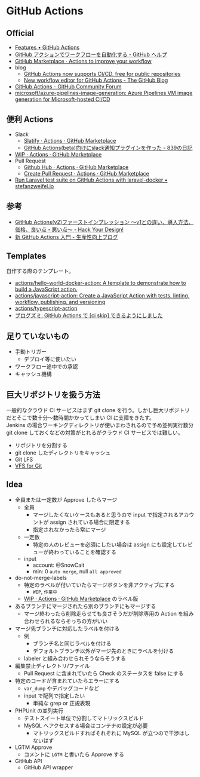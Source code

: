 # GitHub Actions

## Official
- [Features • GitHub Actions](https://github.com/features/actions)
- [GitHub アクションでワークフローを自動化する - GitHub ヘルプ](https://help.github.com/ja/categories/automating-your-workflow-with-github-actions)
- [GitHub Marketplace · Actions to improve your workflow](https://github.com/marketplace?type=actions)
- blog
  - [GitHub Actions now supports CI/CD, free for public repositories](https://github.blog/2019-08-08-github-actions-now-supports-ci-cd/)
  - [New workflow editor for GitHub Actions - The GitHub Blog](https://github.blog/2019-10-01-new-workflow-editor-for-github-actions/?utm_campaign=1569944972&utm_medium=social&utm_source=twitter&utm_content=1569944972)
- [GitHub Actions - GitHub Community Forum](https://github.community/t5/GitHub-Actions/bd-p/actions)
- [microsoft/azure-pipelines-image-generation: Azure Pipelines VM image generation for Microsoft-hosted CI/CD](https://github.com/microsoft/azure-pipelines-image-generation)

## 便利 Actions
- Slack
  - [Slatify · Actions · GitHub Marketplace](https://github.com/marketplace/actions/slatify)
  - [GitHub Actions(beta)向けにslack通知プラグインを作った - 839の日記](https://839.hateblo.jp/entry/2019/08/16/104624)
- [WIP · Actions · GitHub Marketplace](https://github.com/marketplace/actions/wip)
- Pull Request
  - [Github Hub · Actions · GitHub Marketplace](https://github.com/marketplace/actions/github-hub)
  - [Create Pull Request · Actions · GitHub Marketplace](https://github.com/marketplace/actions/create-pull-request)
- [Run Laravel test suite on GitHub Actions with laravel-docker • stefanzweifel.io](https://stefanzweifel.io/posts/run-laravel-test-suite-on-github-actions-with-laravel-docker/)

## 参考
- [GitHub Actions(v2)ファーストインプレッション 〜v1との違い、導入方法、価格、良い点・悪い点〜 - Hack Your Design!](https://blog.toshimaru.net/github-actions-first-impression/)
- [新 GitHub Actions 入門 - 生産性向上ブログ](https://www.kaizenprogrammer.com/entry/2019/08/18/205010)

## Templates
自作する際のテンプレート。
- [actions/hello-world-docker-action: A template to demonstrate how to build a JavaScript action.](https://github.com/actions/hello-world-docker-action)
- [actions/javascript-action: Create a JavaScript Action with tests, linting, workflow, publishing, and versioning](https://github.com/actions/javascript-action)
- [actions/typescript-action](https://github.com/actions/typescript-action)
- [ブログズミ: GitHub Actions で [ci skip] できるようにしました](https://srz-zumix.blogspot.com/2019/10/github-actions-ci-skip.html)

## 足りていないもの
- 手動トリガー
  - デプロイ等に使いたい
- ワークフロー途中での承認
- キャッシュ機構

## 巨大リポジトリを扱う方法
一般的なクラウド CI サービスはまず git clone を行う。しかし巨大リポジトリだとそこで数十分～数時間かかってしまい CI に支障をきたす。  
Jenkins の場合ワーキングディレクトリが使いまわされるので予め並列実行数分 git clone しておくなどの対策がとれるがクラウド CI サービスでは難しい。
- リポジトリを分割する
- git clone したディレクトリをキャッシュ
- Git LFS
- [VFS for Git](https://www.learning-diary.com/posts/20190321-try-vfs-for-git/)

## Idea
- 全員または一定数が Approve したらマージ
  - 全員
    - マージしたくないケースもあると思うので input で指定されるアカウントが assign されている場合に限定する
    - 指定されなかったら常にマージ
  - 一定数
    - 特定の人のレビューを必須にしたい場合は assign にも設定してレビューが終わっていることを確認する
  - input
    - account: @SnowCait
    - min: 0 `auto merge`, null `all approved`
- do-not-merge-labels
  - 特定のラベルが付いていたらマージボタンを非アクティブにする
    - `WIP`, `作業中`
  - [WIP · Actions · GitHub Marketplace](https://github.com/marketplace/actions/wip) のラベル版
- あるブランチにマージされたら別のブランチにもマージする
  - マージ終わったら削除走らせても良さそうだが削除専用の Action を組み合わせられるならそっちの方がいい
- マージ先ブランチに対応したラベルを付ける
  - 例
    - ブランチ名と同じラベルを付ける
    - デフォルトブランチ以外がマージ先のときにラベルを付ける
  - labeler と組み合わせられそうならそうする
- 編集禁止ディレクトリ/ファイル
  - Pull Request に含まれていたら Check のステータスを false にする
- 特定のコードが含まれていたらエラーにする
  - `var_dump` やデバッグコードなど
  - input で配列で指定したい
    - 単純な grep or 正規表現
- PHPUnit の並列実行
  - テストスイート単位で分割してマトリックスビルド
  - MySQL へアクセスする場合はコンテナの設定が必要
    - マトリックスビルドすればそれぞれに MySQL が立つので干渉はしないはず
- LGTM Approve
  - コメントに `LGTM` と書いたら Approve する
- GitHub API
  - GitHub API wrapper
